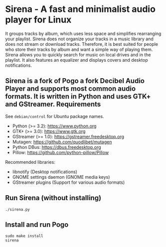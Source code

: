 Sirena - A fast and minimalist audio player for Linux
===================================================

It groups tracks by album, which uses less space and simplifies
rearranging your playlist. Sirena does not organize your tracks in a music
library and does not stream or download tracks. Therefore, it is best
suited for people who store their tracks by album and want a simple way
of playing them. Sirena allows you to quickly search for music on local
drives and in the playlist. It also features an equalizer and displays
covers and desktop notifications.

Sirena is a fork of Pogo a fork Decibel Audio Player and supports most common audio
formats. It is written in Python and uses GTK+ and GStreamer.
Requirements
------------

See `debian/control` for Ubuntu package names.

  * Python (>= 3.2):        https://www.python.org
  * GTK+ (>= 3.0):          https://www.gtk.org
  * GStreamer (>= 1.0):     https://gstreamer.freedesktop.org
  * Mutagen:                https://github.com/quodlibet/mutagen
  * Python DBus:            https://dbus.freedesktop.org
  * Pillow:                 https://github.com/python-pillow/Pillow

Recommended libraries:

  * libnotify               (Desktop notifications)
  * GNOME settings daemon   (GNOME media keys)
  * GStreamer plugins       (Support for various audio formats)


Run Sirena (without installing)
-----------------------------

    ./sirena.py


Install and run Pogo
--------------------

    sudo make install
    sirena

